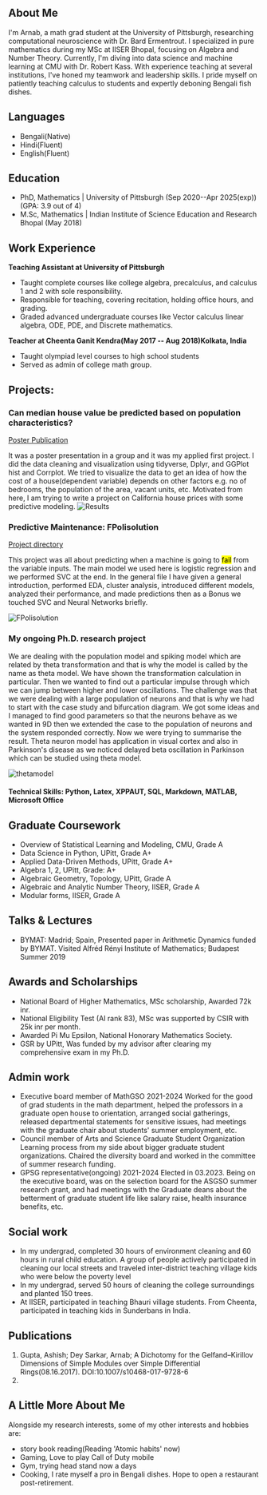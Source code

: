 ## About Me

I'm Arnab, a math grad student at the University of Pittsburgh, researching computational neuroscience with Dr. Bard Ermentrout. I specialized in pure mathematics during my MSc at IISER Bhopal, focusing on Algebra and Number Theory. Currently, I'm diving into data science and machine learning at CMU with Dr. Robert Kass. With experience teaching at several institutions, I've honed my teamwork and leadership skills. I pride myself on patiently teaching calculus to students and expertly deboning Bengali fish dishes.

## Languages
- Bengali(Native)
- Hindi(Fluent)
- English(Fluent)

## Education
- PhD, Mathematics | University of Pittsburgh (Sep 2020--Apr 2025(exp)) (GPA: 3.9 out of 4)					       		
- M.Sc, Mathematics	| Indian Institute of Science Education and Research Bhopal (May 2018)	 			        		

## Work Experience
**Teaching Assistant at University of Pittsburgh**
- Taught complete courses like college algebra, precalculus, and calculus 1 and 2 with sole responsibility.
- Responsible for teaching, covering recitation, holding office hours, and grading.
- Graded advanced undergraduate courses like Vector calculus linear algebra, ODE, PDE, and Discrete mathematics.
            
**Teacher at Cheenta Ganit Kendra(May 2017 -- Aug 2018)Kolkata, India**
- Taught olympiad level courses to high school students
- Served as admin of college math group.
 


## Projects:
### Can median house value be predicted based on population characteristics?
[Poster Publication]([https://www.mdpi.com/1424-8220/22/8/3048](https://www.stat.cmu.edu/capstoneresearch/fall2022/600files/poster4.pdf))

It was a poster presentation in a group and it was my applied first project. I did the data cleaning and visualization using tidyverse, Dplyr, and GGPlot hist and Corrplot. We tried to visualize the data to get an idea of how the cost of a house(dependent variable) depends on other factors e.g. no of bedrooms, the population of the area, vacant units, etc. Motivated from here, I am trying to write a project on California house prices with some predictive modeling.
![Results](/assets/img/eeg_band_discovery.jpeg)

### Predictive Maintenance: FPolisolution
[Project directory]([https://www.mdpi.com/1424-8220/22/11/4240](https://github.com/Arnabds/FPoliSolutions-Predictive-Maintenance))

This project was all about predicting when a machine is going to <mark>fail</mark> from the variable inputs. The main model we used here is logistic regression and we performed SVC at the end. In the general file I have given a general introduction, performed EDA, cluster analysis, introduced different models, analyzed their performance, and made predictions then as a Bonus we touched SVC and Neural Networks briefly.

![FPolisolution](/assets/img/bike_study.jpeg)

### My ongoing Ph.D. research project


We are dealing with the population model and spiking model which are related by theta transformation and that is why the model is called by the name as theta model. We have shown the transformation calculation in particular. Then we wanted to find out a particular impulse through which we can jump between higher and lower oscillations. The challenge was that we were dealing with a large population of neurons and that is why we had to start with the case study and bifurcation diagram. We got some ideas and I managed to find good parameters so that the neurons behave as we wanted in 9D then we extended the case to the population of neurons and the system responded correctly. Now we were trying to summarise the result. Theta neuron model has application in visual cortex and also in Parkinson's disease as we noticed delayed beta oscillation in Parkinson which can be studied using theta model.

![thetamodel](/assets/img/.jpeg)


#### Technical Skills: Python, Latex, XPPAUT, SQL, Markdown, MATLAB, Microsoft Office

## Graduate Coursework
- Overview of Statistical Learning and Modeling, CMU, Grade A
- Data Science in Python, UPitt, Grade A+
- Applied Data-Driven Methods, UPitt, Grade A+
- Algebra 1, 2, UPitt, Grade: A+
- Algebraic Geometry, Topology, UPitt, Grade A
- Algebraic and Analytic Number Theory, IISER, Grade A
- Modular forms, IISER, Grade A

## Talks & Lectures
- BYMAT: Madrid; Spain, Presented paper in Arithmetic Dynamics funded by BYMAT. Visited Alfréd Rényi Institute of Mathematics; Budapest Summer 2019

## Awards and Scholarships
- National Board of Higher Mathematics, MSc scholarship, Awarded 72k inr.
- National Eligibility Test (AI rank 83), MSc was supported by CSIR with 25k inr per month.
- Awarded Pi Mu Epsilon, National Honorary Mathematics Society.
- GSR by UPitt, Was funded by my advisor after clearing my comprehensive exam in my Ph.D.

## Admin work
- Executive board member of MathGSO
2021-2024
            Worked for the good of grad students in the math department, helped the professors in a graduate open house to orientation, arranged                   social gatherings, released departmental statements for sensitive  issues, had meetings with the graduate chair about students' summer employment, etc.
- Council member of Arts and Science Graduate Student Organization
            Learning process from my side about bigger graduate student organizations. Chaired the diversity board and worked in the committee of                  summer research funding.
- GPSG representative(ongoing)
  2021-2024
            Elected in 03.2023. Being on the executive board, was on the selection board for the ASGSO summer research grant, and had meetings with                the Graduate deans about the betterment of graduate student life like salary raise, health insurance benefits, etc.

## Social work
- In my undergrad, completed 30 hours of environment cleaning and 60 hours in rural child education. A group of people actively participated in cleaning our local streets and traveled inter-district teaching village kids who were below the poverty level 
- In my undergrad, served 50 hours of cleaning the college surroundings and planted 150 trees.
- At IISER, participated in teaching Bhauri village students. From Cheenta, participated in teaching kids in Sunderbans in India.
 

## Publications
1. Gupta, Ashish; Dey Sarkar, Arnab; A Dichotomy for the Gelfand–Kirillov Dimensions of Simple Modules over Simple Differential Rings(08.16.2017). DOI:10.1007/s10468-017-9728-6
2. 
     
## A Little More About Me
Alongside my research interests, some of my other interests and hobbies are:
- story book reading(Reading 'Atomic habits' now)
- Gaming, Love to play Call of Duty mobile
- Gym, trying head stand now a days
- Cooking, I rate myself a pro in Bengali dishes. Hope to open a restaurant post-retirement.
     
